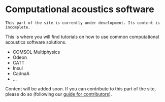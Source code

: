 # Computational acoustics software

```{admonition}
This part of the site is currently under development. Its content is incomplete.
```

This is where you will find tutorials on how to use common computational acoustics software solutions.

* COMSOL Multiphysics
* Odeon
* CATT
* Insul
* CadnaA
* ...

Content will be added soon. If you can contribute to this part of the site, please do so (following our [guide for contributors](../about/contribute-contribute)).
